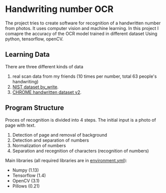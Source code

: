 # Handwriting number OCR
The project tries to create software for recognition of a handwritten number from photos. It uses computer vision and machine learning.
In this project I comapre the accuracy of the OCR model trained in different dataset
Using python, tensorflow, openCV.

## Learning Data
There are three different kinds of data
1. real scan data from my friends (10 times per number, total 63 people's handwriting)
2. [NIST dataset by_write](https://www.nist.gov/srd/nist-special-database-19).
3. [CHROME handwritten dataset v2](http://www.iapr-tc11.org/mediawiki/index.php?title=CROHME:_Competition_on_Recognition_of_Online_Handwritten_Mathematical_Expressions).

## Program Structure
Proces of recognition is divided into 4 steps. The initial input is a photo of page with text.

1. Detection of page and removal of background
2. Detection and separation of numbers
3. Normalization of numbers
4. Separation and recegnition of characters (recognition of numbers)


Main libraries (all required libraries are in [environment.yml](environment.yml)):
* Numpy (1.13)
* Tensorflow (1.4)
* OpenCV (3.1)
* Pillows (0.21)
